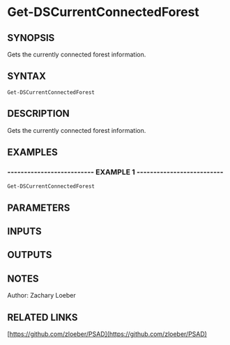 ﻿---
external help file: PSAD-help.xml
online version: https://github.com/zloeber/PSAD
schema: 2.0.0
---

# Get-DSCurrentConnectedForest

## SYNOPSIS
Gets the currently connected forest information.

## SYNTAX

```
Get-DSCurrentConnectedForest
```

## DESCRIPTION
Gets the currently connected forest information.

## EXAMPLES

### -------------------------- EXAMPLE 1 --------------------------
```
Get-DSCurrentConnectedForest
```

## PARAMETERS

## INPUTS

## OUTPUTS

## NOTES
Author: Zachary Loeber

## RELATED LINKS

[https://github.com/zloeber/PSAD](https://github.com/zloeber/PSAD)


